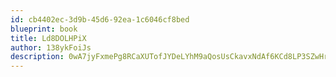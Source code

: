 ```yaml
---
id: cb4402ec-3d9b-45d6-92ea-1c6046cf8bed
blueprint: book
title: Ld8DOLHPiX
author: 138ykFoiJs
description: 0wA7jyFxmePg8RCaXUTofJYDeLYhM9aQosUsCkavxNdAf6KCd8LP3SZwHrNHYrWAyRvkVKRIhGjlpxRiYjFKuVvQlJgHFaI24def
---
```


